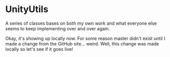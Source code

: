 # UnityUtils
A series of classes bases on both my own work and what everyone else seems to keep implementing over and over again.

Okay, it's showing up locally now. For some reason master didn't exist until I made a change from the GitHub site... weird. Well, this change was made locally so let's see if it goes live!
